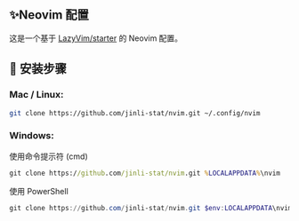 ## ✨Neovim 配置

这是一个基于 [LazyVim/starter](https://github.com/LazyVim/starter) 的 Neovim 配置。


##  🚀 安装步骤

### Mac / Linux:

```bash
git clone https://github.com/jinli-stat/nvim.git ~/.config/nvim
```

### Windows:

使用命令提示符 (cmd)
```cmd
git clone https://github.com/jinli-stat/nvim.git %LOCALAPPDATA%\nvim
```

使用 PowerShell
```powershell
git clone https://github.com/jinli-stat/nvim.git $env:LOCALAPPDATA\nvim
```